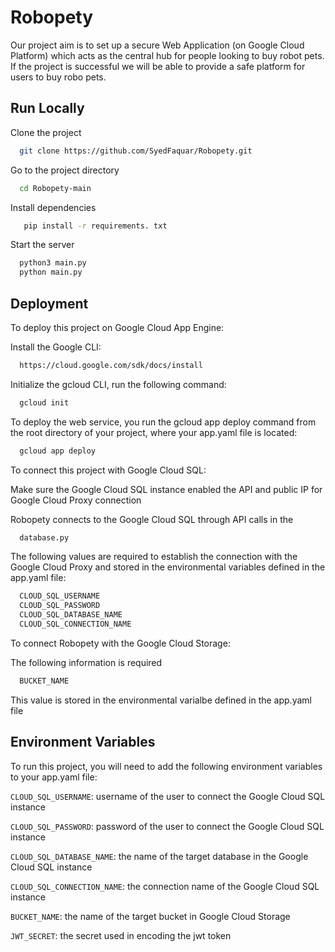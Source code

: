 # Robopety
Our project aim is to set up a secure Web Application (on Google Cloud Platform) which acts as the central hub for people looking to buy robot pets. If the project is successful we will be able to provide a safe platform for users to buy robo pets.


## Run Locally

Clone the project

```bash
  git clone https://github.com/SyedFaquar/Robopety.git
```

Go to the project directory

```bash
  cd Robopety-main
```

Install dependencies

```bash
   pip install -r requirements. txt
```

Start the server

```bash
  python3 main.py
  python main.py
```


## Deployment

To deploy this project on Google Cloud App Engine:

Install the Google CLI: 

```bash
  https://cloud.google.com/sdk/docs/install
```


Initialize the gcloud CLI, run the following command:

```bash
  gcloud init
```
To deploy the web service, you run the gcloud app deploy command from the root directory of your project, where your app.yaml file is located:

```bash
  gcloud app deploy
```

To connect this project with Google Cloud SQL:

Make sure the Google Cloud SQL instance enabled the API and public IP for Google Cloud Proxy connection

Robopety connects to the Google Cloud SQL through API calls in the

```bash
  database.py
```

The following values are required to establish the connection with the Google Cloud Proxy and stored in the environmental variables defined in the app.yaml file:

```bash
  CLOUD_SQL_USERNAME
  CLOUD_SQL_PASSWORD
  CLOUD_SQL_DATABASE_NAME
  CLOUD_SQL_CONNECTION_NAME
```

To connect Robopety with the Google Cloud Storage:

The following information is required

```bash
  BUCKET_NAME
```

This value is stored in the environmental varialbe defined in the app.yaml file


## Environment Variables

To run this project, you will need to add the following environment variables to your app.yaml file:

`CLOUD_SQL_USERNAME`: username of the user to connect the Google Cloud SQL instance

`CLOUD_SQL_PASSWORD`: password of the user to connect the Google Cloud SQL instance

`CLOUD_SQL_DATABASE_NAME`: the name of the target database in the Google Cloud SQL instance

`CLOUD_SQL_CONNECTION_NAME`: the connection name of the Google Cloud SQL instance

`BUCKET_NAME`: the name of the target bucket in Google Cloud Storage

`JWT_SECRET`: the secret used in encoding the jwt token







